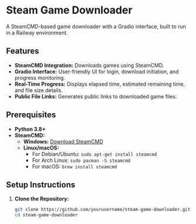 # Steam Game Downloader

A SteamCMD-based game downloader with a Gradio interface, built to run in a Railway environment.

## Features
- **SteamCMD Integration:** Downloads games using SteamCMD.
- **Gradio Interface:** User-friendly UI for login, download initiation, and progress monitoring.
- **Real-Time Progress:** Displays elapsed time, estimated remaining time, and file size details.
- **Public File Links:** Generates public links to downloaded game files.

## Prerequisites
- **Python 3.8+**
- **SteamCMD:**  
  - **Windows:** [Download SteamCMD](https://steamcdn-a.akamaihd.net/client/installer/steamcmd.zip)  
  - **Linux/macOS:**  
    - For Debian/Ubuntu: `sudo apt-get install steamcmd`  
    - For Arch Linux: `sudo pacman -S steamcmd`  
    - For macOS: `brew install steamcmd`

## Setup Instructions

1. **Clone the Repository:**

   ```bash
   git clone https://github.com/yourusername/steam-game-downloader.git
   cd steam-game-downloader
